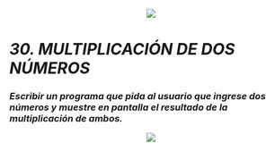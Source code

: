 <p align="center">
  <img src="../src/Learn-python.png">
</p>


# ***30. MULTIPLICACIÓN DE DOS NÚMEROS***

### *Escribir un programa que pida al usuario que ingrese dos números y muestre en pantalla el resultado de la multiplicación de ambos.*

<p align="center">
  <img src="../src/funciones.png">
</p>